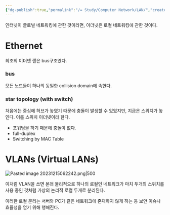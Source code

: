 ```yaml
---
{"dg-publish":true,"permalink":"/= Study/Computer Network/LAN/","created":"2023-12-17T23:52:48.000+09:00","updated":"2025-01-14T15:33:44.000+09:00"}
---
```



인터넷이 글로벌 네트워킹에 관한 것이라면, 이더넷은 로컬 네트워킹에 관한 것이다.
# Ethernet

최초의 이더넷 랜은 bus구조였다.
### bus
모든 노드들이 하나의 동일한 collision domain에 속한다.

### star topology (with switch)
처음에는 중심에 허브가 놓였기 때문에 충돌이 발생할 수 있었지만, 지금은 스위치가 놓인다. 이를 스위치 이더넷이라 한다.

- 포워딩을 하기 때문에 충돌이 없다.
- full-duplex
- Switching by MAC Table


# VLANs (Virtual LANs)

![Pasted image 20231215062242.png|500](/img/user/z-Attached%20Files/Pasted%20image%2020231215062242.png)

이처럼 VLAN을 쓰면 본래 물리적으로 하나의 로컬인 네트워크가 마치 두개의 스위치를 사용 중인 것처럼 가상의 논리적 로컬 두개로 분리된다.

이러한 로컬 분리는 서버와 PC가 같은 네트워크에 존재하지 않게 하는 등 보안 이슈나 효율성을 얻기 위해 행해진다.
